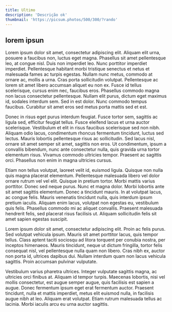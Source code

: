 ```yaml
---
title: Ultimo
description: 'Descrição ok'
thumbnail: 'https://picsum.photos/500/300/?rando'
---
```


## lorem ipsun

Lorem ipsum dolor sit amet, consectetur adipiscing elit. Aliquam elit urna, posuere a faucibus non, luctus eget magna. Phasellus sit amet pellentesque leo, at congue nisl. Duis non imperdiet leo. Nunc porttitor imperdiet imperdiet. Pellentesque habitant morbi tristique senectus et netus et malesuada fames ac turpis egestas. Nullam nunc metus, commodo at ornare ac, mollis a urna. Cras porta sollicitudin volutpat. Pellentesque ac lorem sit amet libero accumsan aliquet eu non ex. Fusce id tellus scelerisque, cursus enim nec, faucibus eros. Phasellus commodo magna non lacus consectetur pellentesque. Nullam elit purus, dictum eget maximus id, sodales interdum sem. Sed in est dolor. Nunc commodo tempus faucibus. Curabitur sit amet eros sed metus porta mattis sed et est.

Donec in risus eget purus interdum feugiat. Fusce tortor sem, sagittis ac ligula sed, efficitur feugiat tellus. Fusce eleifend lacus et urna auctor scelerisque. Vestibulum et elit in risus faucibus scelerisque sed non nibh. Aliquam odio lacus, condimentum rhoncus fermentum tincidunt, luctus sed lectus. Mauris lobortis pellentesque risus ac sollicitudin. Sed lacus nisl, ornare sit amet semper sit amet, sagittis non eros. Ut condimentum, ipsum a convallis bibendum, nunc ante consectetur nulla, quis gravida urna tortor elementum risus. Vivamus commodo ultricies tempor. Praesent ac sagittis orci. Phasellus non enim in magna ultricies cursus.

Etiam non tellus volutpat, laoreet velit id, euismod ligula. Quisque non nulla quis magna placerat elementum. Pellentesque malesuada libero vel dolor ornare rutrum vel vel elit. Quisque in pretium tortor. Morbi mattis varius porttitor. Donec sed neque purus. Nunc et magna dolor. Morbi lobortis ante sit amet sagittis elementum. Donec a tincidunt mauris. In at volutpat lacus, ac congue felis. Mauris venenatis tincidunt nulla, quis interdum ipsum pretium iaculis. Aliquam enim lacus, volutpat non egestas eu, vestibulum quis felis. Phasellus commodo mi ac aliquet convallis. Praesent malesuada hendrerit felis, sed placerat risus facilisis ut. Aliquam sollicitudin felis sit amet sapien egestas suscipit.

Lorem ipsum dolor sit amet, consectetur adipiscing elit. Proin ac felis purus. Sed volutpat vehicula ipsum. Mauris sit amet porttitor lacus, quis tempor tellus. Class aptent taciti sociosqu ad litora torquent per conubia nostra, per inceptos himenaeos. Mauris tincidunt, neque ut dictum fringilla, tortor felis consequat nisl, vel pellentesque nulla quam non libero. Cras nibh ex, auctor non porta id, ultrices dapibus dui. Nullam interdum quam non lacus vehicula sagittis. Proin accumsan pulvinar vulputate.

Vestibulum varius pharetra ultrices. Integer vulputate sagittis magna, ac ultricies orci finibus at. Aliquam id tempor turpis. Maecenas lobortis, nisi vel mollis consectetur, est augue semper augue, quis facilisis est sapien a augue. Donec fermentum ipsum eget erat fermentum auctor. Praesent tincidunt, nulla et mattis imperdiet, metus elit euismod nulla, in facilisis augue nibh at leo. Aliquam erat volutpat. Etiam rutrum malesuada tellus ac lacinia. Morbi iaculis arcu eu urna auctor sagittis.